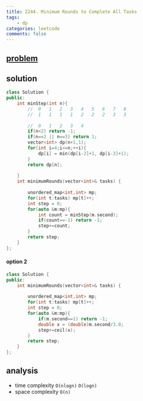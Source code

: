 ```yaml
---
title: 2244. Minimum Rounds to Complete All Tasks
tags:
    - dp
categories: leetcode
comments: false
---
```


## [problem](https://leetcode.com/problems/minimum-rounds-to-complete-all-tasks/)

## solution
```c++
class Solution {
public:
    int minStep(int n){
        //  0   1   2   3   4   5   6   7   8
        //  1   1   1   1   2   2   2   3   3
        
        //  0   1   2   3   4
        if(n<2) return -1;
        if(n==2 || n==3) return 1;
        vector<int> dp(n+1,1);
        for(int i=4;i<=n;++i){
            dp[i] = min(dp[i-2]+1, dp[i-3]+1);
        }
        return dp[n];
        
    }
    int minimumRounds(vector<int>& tasks) {
        
        unordered_map<int,int> mp;
        for(int t:tasks) mp[t]++;
        int step = 0;
        for(auto &m:mp){
            int count = minStep(m.second);
            if(count==-1) return -1;
            step+=count;
        }
        return step;
    }
};
```
#### option 2
```c++
class Solution {
public:
    int minimumRounds(vector<int>& tasks) {
        
        unordered_map<int,int> mp;
        for(int t:tasks) mp[t]++;
        int step = 0;
        for(auto &m:mp){
            if(m.second==1) return -1;
            double x = (double)m.second/3.0;
            step+=ceil(x);
        }
        return step;
    }
};
```
## analysis
- time complexity `O(nlogn)` `O(logn)`
- space complexity `O(n)` 